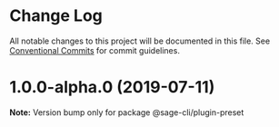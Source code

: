 # Change Log

All notable changes to this project will be documented in this file.
See [Conventional Commits](https://conventionalcommits.org) for commit guidelines.

# 1.0.0-alpha.0 (2019-07-11)

**Note:** Version bump only for package @sage-cli/plugin-preset
